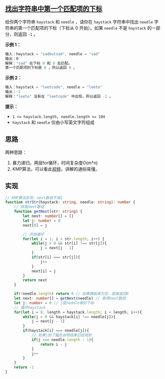 ## [找出字符串中第一个匹配项的下标](https://leetcode.cn/problems/find-the-index-of-the-first-occurrence-in-a-string/)

给你两个字符串 `haystack` 和 `needle` ，请你在 `haystack` 字符串中找出 `needle` 字符串的第一个匹配项的下标（下标从 0 开始）。如果 `needle` 不是 `haystack` 的一部分，则返回 `-1` 。

**示例 1：**

```js
输入：haystack = "sadbutsad", needle = "sad"
输出：0
解释："sad" 在下标 0 和 6 处匹配。
第一个匹配项的下标是 0 ，所以返回 0 。
```

**示例 2：**

```js
输入：haystack = "leetcode", needle = "leeto"
输出：-1
解释："leeto" 没有在 "leetcode" 中出现，所以返回 -1 。
```

**提示：**

- `1 <= haystack.length, needle.length <= 104`
- `haystack` 和 `needle` 仅由小写英文字符组成

## 思路

两种思路：

1. 暴力递归，两层for循环，时间复杂度O(m*n)
2. KMP算法，可以看此[视频](https://www.bilibili.com/video/BV1PD4y1o7nd/?spm_id_from=333.788&vd_source=7559ebc8bbcb0c3a62a2a33471a7b2e7)，讲解的通俗易懂。

## 实现

```typescript
// KMP算法实现，next数组不减1
function strStr(haystack: string, needle: string): number {
    // 获取next数组
    function getNext(str: string) {
        let next: number[] = []
        let j: number = 0
        next[0] = j

        // 开始循环
        for(let i = 1; i < str.length; i++) {
            while(j > 0 && str[i] !== str[j]){
                j = next[j - 1]
            }
            if(str[i] === str[j]){
                j++
            }
            next[i] = j
        }
        return next
    }

    if(!needle.length) return 0 // 如果模板串为空，直接返回0
    let next: number[] = getNext(needle) // 取得next数组
    let j: number = 0 // j是neddle串的下标
    // 循环haystack
    for(let i = 0, length = haystack.length; i < length; i++){
        while(j > 0 && haystack[i] !== needle[j]){
            j = next[j - 1]
        }
        if(haystack[i] === needle[j]){
            // 如果j到了最后说明结果已经找到
            if(j === needle.length - 1){
                return i - j
            }
            j++
        }
    }
    return -1
}
```

